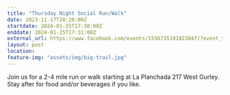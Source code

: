 ```yaml
---
title: "Thursday Night Social Run/Walk"
date: 2023-11-17T20:20:00Z
startdate: 2024-01-25T17:30:00Z
enddate: 2024-01-25T17:31:00Z
external_url: https://www.facebook.com/events/1556735191823847/?event_time_id=1556735245157175
layout: post
location: 
feature-img: "assets/img/big-trail.jpg"
---
```


Join us for a 2-4 mile run or walk starting at La Planchada 217 West Gurley. Stay after for food and/or beverages if you like. <br>
  <br>
  

